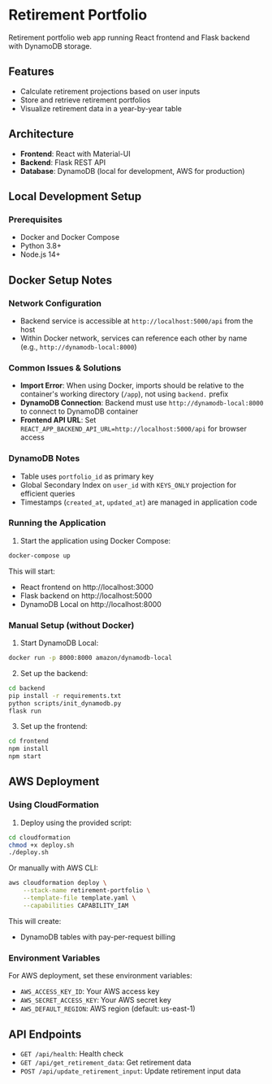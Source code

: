 # Retirement Portfolio

Retirement portfolio web app running React frontend and Flask backend with DynamoDB storage.

## Features

- Calculate retirement projections based on user inputs
- Store and retrieve retirement portfolios
- Visualize retirement data in a year-by-year table

## Architecture

- **Frontend**: React with Material-UI
- **Backend**: Flask REST API
- **Database**: DynamoDB (local for development, AWS for production)

## Local Development Setup

### Prerequisites

- Docker and Docker Compose
- Python 3.8+
- Node.js 14+

## Docker Setup Notes

### Network Configuration
- Backend service is accessible at `http://localhost:5000/api` from the host
- Within Docker network, services can reference each other by name (e.g., `http://dynamodb-local:8000`)

### Common Issues & Solutions
- **Import Error**: When using Docker, imports should be relative to the container's working directory (`/app`), not using `backend.` prefix
- **DynamoDB Connection**: Backend must use `http://dynamodb-local:8000` to connect to DynamoDB container
- **Frontend API URL**: Set `REACT_APP_BACKEND_API_URL=http://localhost:5000/api` for browser access

### DynamoDB Notes
- Table uses `portfolio_id` as primary key
- Global Secondary Index on `user_id` with `KEYS_ONLY` projection for efficient queries
- Timestamps (`created_at`, `updated_at`) are managed in application code

### Running the Application

1. Start the application using Docker Compose:

```bash
docker-compose up
```

This will start:
- React frontend on http://localhost:3000
- Flask backend on http://localhost:5000
- DynamoDB Local on http://localhost:8000

### Manual Setup (without Docker)

1. Start DynamoDB Local:

```bash
docker run -p 8000:8000 amazon/dynamodb-local
```

2. Set up the backend:

```bash
cd backend
pip install -r requirements.txt
python scripts/init_dynamodb.py
flask run
```

3. Set up the frontend:

```bash
cd frontend
npm install
npm start
```

## AWS Deployment

### Using CloudFormation

1. Deploy using the provided script:

```bash
cd cloudformation
chmod +x deploy.sh
./deploy.sh
```

Or manually with AWS CLI:

```bash
aws cloudformation deploy \
    --stack-name retirement-portfolio \
    --template-file template.yaml \
    --capabilities CAPABILITY_IAM
```

This will create:
- DynamoDB tables with pay-per-request billing

### Environment Variables

For AWS deployment, set these environment variables:

- `AWS_ACCESS_KEY_ID`: Your AWS access key
- `AWS_SECRET_ACCESS_KEY`: Your AWS secret key
- `AWS_DEFAULT_REGION`: AWS region (default: us-east-1)

## API Endpoints

- `GET /api/health`: Health check
- `GET /api/get_retirement_data`: Get retirement data
- `POST /api/update_retirement_input`: Update retirement input data